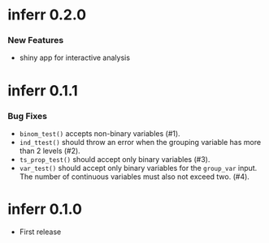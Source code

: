 # inferr 0.2.0

### New Features

- shiny app for interactive analysis

# inferr 0.1.1

### Bug Fixes

* `binom_test()` accepts non-binary variables (#1).
* `ind_ttest()` should throw an error when the grouping variable has more than 2 levels (#2).
* `ts_prop_test()` should accept only binary variables (#3).
* `var_test()`  should accept only binary variables for the `group_var` input. The number of continuous variables must also not exceed two. (#4).

# inferr 0.1.0

* First release
